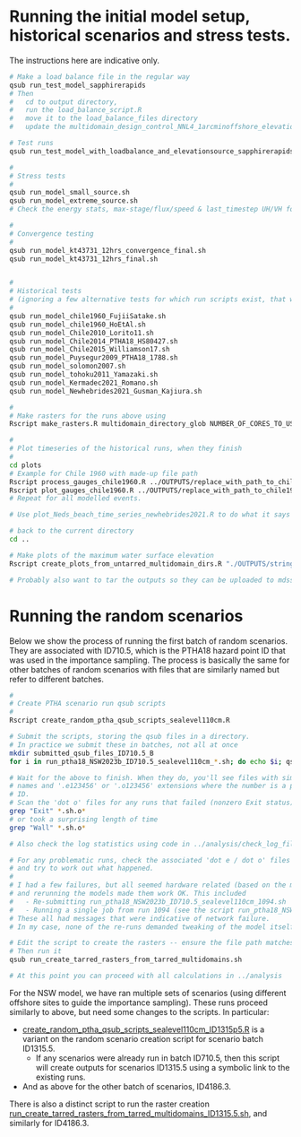 # Running the initial model setup, historical scenarios and stress tests. 

The instructions here are indicative only.

```bash
# Make a load balance file in the regular way
qsub run_test_model_sapphirerapids
# Then
#   cd to output directory, 
#   run the load_balance_script.R
#   move it to the load_balance_files directory
#   update the multidomain_design_control_NNL4_1arcminoffshore_elevationsourceindex.nml

# Test runs
qsub run_test_model_with_loadbalance_and_elevationsource_sapphirerapids.sh

#
# Stress tests
#
qsub run_model_small_source.sh
qsub run_model_extreme_source.sh
# Check the energy stats, max-stage/flux/speed & last_timestep UH/VH for the previous runs

#
# Convergence testing
#
qsub run_model_kt43731_12hrs_convergence_final.sh
qsub run_model_kt43731_12hrs_final.sh


#
# Historical tests
# (ignoring a few alternative tests for which run scripts exist, that were used for other things)
#
qsub run_model_chile1960_FujiiSatake.sh
qsub run_model_chile1960_HoEtAl.sh
qsub run_model_Chile2010_Lorito11.sh
qsub run_model_Chile2014_PTHA18_HS80427.sh
qsub run_model_Chile2015_Williamson17.sh
qsub run_model_Puysegur2009_PTHA18_1788.sh
qsub run_model_solomon2007.sh
qsub run_model_tohoku2011_Yamazaki.sh
qsub run_model_Kermadec2021_Romano.sh
qsub run_model_Newhebrides2021_Gusman_Kajiura.sh

#
# Make rasters for the runs above using
Rscript make_rasters.R multidomain_directory_glob NUMBER_OF_CORES_TO_USE max_stage max_speed max_flux elevation0 arrival_time

#
# Plot timeseries of the historical runs, when they finish
#
cd plots
# Example for Chile 1960 with made-up file path
Rscript process_gauges_chile1960.R ../OUTPUTS/replace_with_path_to_chile1960_run_multidomain_dir/RUN_XXXXXtimestampXXXX/
Rscript plot_gauges_chile1960.R ../OUTPUTS/replace_with_path_to_chile1960_run_gauge_RDS_file/RUN_XXXXXtimestampXXXX/gauge_XXXXXXX.RDS
# Repeat for all modelled events. 

# Use plot_Neds_beach_time_series_newhebrides2021.R to do what it says

# back to the current directory
cd ..

# Make plots of the maximum water surface elevation
Rscript create_plots_from_untarred_multidomain_dirs.R "./OUTPUTS/string_matching_the_multidomain_directories/RUN*"

# Probably also want to tar the outputs so they can be uploaded to mdss

```

# Running the random scenarios

Below we show the process of running the first batch of random scenarios. They
are associated with ID710.5, which is the PTHA18 hazard point ID that was used
in the importance sampling. The process is basically the same for other batches
of random scenarios with files that are similarly named but refer to different
batches.

```bash
#
# Create PTHA scenario run qsub scripts
#
Rscript create_random_ptha_qsub_scripts_sealevel110cm.R

# Submit the scripts, storing the qsub files in a directory.
# In practice we submit these in batches, not all at once
mkdir submitted_qsub_files_ID710.5_B
for i in run_ptha18_NSW2023b_ID710.5_sealevel110cm_*.sh; do echo $i; qsub $i; mv $i submitted_qsub_files_ID710.5_B; done

# Wait for the above to finish. When they do, you'll see files with similar
# names and '.e123456' or '.o123456' extensions where the number is a process
# ID. 
# Scan the 'dot o' files for any runs that failed (nonzero Exit status)
grep "Exit" *.sh.o*
# or took a surprising length of time
grep "Wall" *.sh.o*

# Also check the log statistics using code in ../analysis/check_log_files/

# For any problematic runs, check the associated 'dot e / dot o' files and the logs,
# and try to work out what happened. 
#
# I had a few failures, but all seemed hardware related (based on the messages)
# and rerunning the models made them work OK. This included
#   - Re-submitting run_ptha18_NSW2023b_ID710.5_sealevel110cm_1094.sh
#   - Running a single job from run 1094 (see the script run_ptha18_NSW2023b_ID710.5_sealevel110cm_1093_fixfailed.sh).
# These all had messages that were indicative of network failure.
# In my case, none of the re-runs demanded tweaking of the model itself.

# Edit the script to create the rasters -- ensure the file path matches your runs
# Then run it
qsub run_create_tarred_rasters_from_tarred_multidomains.sh

# At this point you can proceed with all calculations in ../analysis
```

For the NSW model, we have ran multiple sets of scenarios (using different
offshore sites to guide the importance sampling). These runs proceed similarly
to above, but need some changes to the scripts. In particular:
* [create_random_ptha_qsub_scripts_sealevel110cm_ID1315p5.R](create_random_ptha_qsub_scripts_sealevel110cm_ID1315p5.R) is a variant on the random scenario creation script for scenario batch ID1315.5.
  * If any scenarios were already run in batch ID710.5, then this script will create outputs for scenarios ID1315.5 using a symbolic link to the existing runs.
* And as above for the other batch of scenarios, ID4186.3.

There is also a distinct script to run the raster creation [run_create_tarred_rasters_from_tarred_multidomains_ID1315.5.sh](run_create_tarred_rasters_from_tarred_multidomains_ID1315.5.sh), and similarly for ID4186.3.

